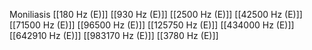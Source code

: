 Moniliasis
[[180 Hz (E)]]
[[930 Hz (E)]]
[[2500 Hz (E)]]
[[42500 Hz (E)]]
[[71500 Hz (E)]]
[[96500 Hz (E)]]
[[125750 Hz (E)]]
[[434000 Hz (E)]]
[[642910 Hz (E)]]
[[983170 Hz (E)]]
[[3780 Hz (E)]]